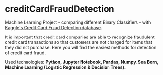 # creditCardFraudDetection
Machine Learning Project - comparing different Binary Classifiers - with [Kaggle's Credit Card Fraud Detection database](https://www.kaggle.com/datasets/mlg-ulb/creditcardfraud).

It is important that credit card companies are able to recognize fraudulent credit card transactions so that customers are not charged for items that they did not purchase. Here you will find the easiest methods for detection of credit card fraud.

Used technologies: **Python, Jupyter Notebook, Pandas, Numpy, Sea Born, Machine Learning (Logistic Regression & Decision Trees).**
